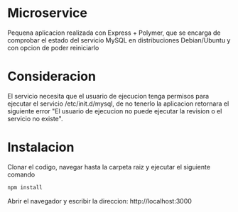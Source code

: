 # Microservice
Pequena aplicacion realizada con Express + Polymer, que se encarga de comprobar el estado del servicio MySQL en distribuciones Debian/Ubuntu y con opcion de poder reiniciarlo

# Consideracion
El servicio necesita que el usuario de ejecucion tenga permisos para ejecutar el servicio /etc/init.d/mysql, de no tenerlo la aplicacion retornara el siguiente error "El usuario de ejecucion no puede ejecutar la revision o el servicio no existe".

# Instalacion
Clonar el codigo, navegar hasta la carpeta raiz y ejecutar el siguiente comando
```bash
npm install
```
Abrir el navegador y escribir la direccion:
http://localhost:3000


